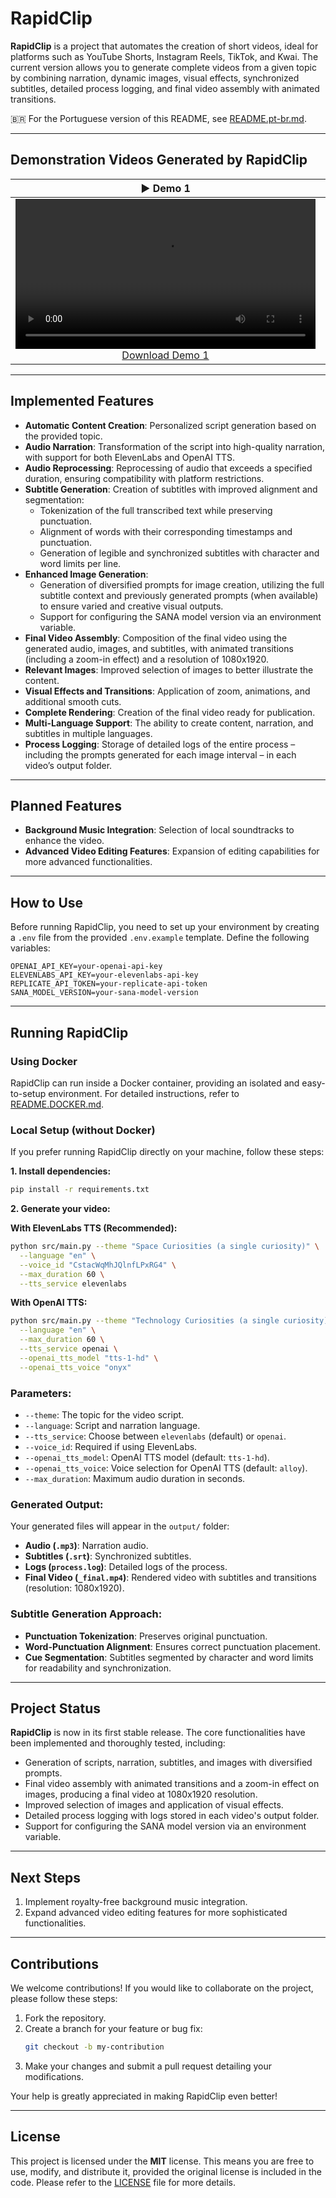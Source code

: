 # **RapidClip**

**RapidClip** is a project that automates the creation of short videos, ideal for platforms such as YouTube Shorts, Instagram Reels, TikTok, and Kwai. The current version allows you to generate complete videos from a given topic by combining narration, dynamic images, visual effects, synchronized subtitles, detailed process logging, and final video assembly with animated transitions.

🇧🇷 For the Portuguese version of this README, see [README.pt-br.md](README.pt-br.md).

---

## **Demonstration Videos Generated by RapidClip**

<table>
  <thead>
    <tr>
      <th align="center"><g-emoji alias="arrow_forward">▶️</g-emoji> Demo 1</th>
      <th align="center"><g-emoji alias="arrow_forward">▶️</g-emoji> Demo 2</th>
    </tr>
  </thead>
  <tbody>
    <tr>
      <td align="center">
        <video controls width="480">
          <source src="https://raw.githubusercontent.com/itallonardi/rapidclip-generator/main/demos/en/space.mp4" type="video/mp4">
          Your browser does not support the video element.
        </video>
        <br>
        <a href="https://raw.githubusercontent.com/itallonardi/rapidclip-generator/main/demos/en/space.mp4" download>Download Demo 1</a>
      </td>
      <td align="center">
        <video controls width="480">
          <source src="https://raw.githubusercontent.com/itallonardi/rapidclip-generator/main/demos/en/technology.mp4" type="video/mp4">
          Your browser does not support the video element.
        </video>
        <br>
        <a href="https://raw.githubusercontent.com/itallonardi/rapidclip-generator/main/demos/en/technology.mp4" download>Download Demo 2</a>
      </td>
    </tr>
  </tbody>
</table>

---

## **Implemented Features**

- **Automatic Content Creation**: Personalized script generation based on the provided topic.
- **Audio Narration**: Transformation of the script into high-quality narration, with support for both ElevenLabs and OpenAI TTS.
- **Audio Reprocessing**: Reprocessing of audio that exceeds a specified duration, ensuring compatibility with platform restrictions.
- **Subtitle Generation**: Creation of subtitles with improved alignment and segmentation:
  - Tokenization of the full transcribed text while preserving punctuation.
  - Alignment of words with their corresponding timestamps and punctuation.
  - Generation of legible and synchronized subtitles with character and word limits per line.
- **Enhanced Image Generation**:
  - Generation of diversified prompts for image creation, utilizing the full subtitle context and previously generated prompts (when available) to ensure varied and creative visual outputs.
  - Support for configuring the SANA model version via an environment variable.
- **Final Video Assembly**: Composition of the final video using the generated audio, images, and subtitles, with animated transitions (including a zoom-in effect) and a resolution of 1080x1920.
- **Relevant Images**: Improved selection of images to better illustrate the content.
- **Visual Effects and Transitions**: Application of zoom, animations, and additional smooth cuts.
- **Complete Rendering**: Creation of the final video ready for publication.
- **Multi-Language Support**: The ability to create content, narration, and subtitles in multiple languages.
- **Process Logging**: Storage of detailed logs of the entire process – including the prompts generated for each image interval – in each video’s output folder.

---

## **Planned Features**

- **Background Music Integration**: Selection of local soundtracks to enhance the video.
- **Advanced Video Editing Features**: Expansion of editing capabilities for more advanced functionalities.

---

## **How to Use**

Before running RapidClip, you need to set up your environment by creating a `.env` file from the provided `.env.example` template. Define the following variables:

```plaintext
OPENAI_API_KEY=your-openai-api-key
ELEVENLABS_API_KEY=your-elevenlabs-api-key
REPLICATE_API_TOKEN=your-replicate-api-token
SANA_MODEL_VERSION=your-sana-model-version
```

---

## **Running RapidClip**

### **Using Docker**

RapidClip can run inside a Docker container, providing an isolated and easy-to-setup environment. For detailed instructions, refer to [README.DOCKER.md](README.DOCKER.md).

### **Local Setup (without Docker)**

If you prefer running RapidClip directly on your machine, follow these steps:

**1. Install dependencies:**

```bash
pip install -r requirements.txt
```

**2. Generate your video:**

**With ElevenLabs TTS (Recommended):**
```bash
python src/main.py --theme "Space Curiosities (a single curiosity)" \
  --language "en" \
  --voice_id "CstacWqMhJQlnfLPxRG4" \
  --max_duration 60 \
  --tts_service elevenlabs
```

**With OpenAI TTS:**
```bash
python src/main.py --theme "Technology Curiosities (a single curiosity)" \
  --language "en" \
  --max_duration 60 \
  --tts_service openai \
  --openai_tts_model "tts-1-hd" \
  --openai_tts_voice "onyx"
```

### **Parameters:**
- `--theme`: The topic for the video script.
- `--language`: Script and narration language.
- `--tts_service`: Choose between `elevenlabs` (default) or `openai`.
- `--voice_id`: Required if using ElevenLabs.
- `--openai_tts_model`: OpenAI TTS model (default: `tts-1-hd`).
- `--openai_tts_voice`: Voice selection for OpenAI TTS (default: `alloy`).
- `--max_duration`: Maximum audio duration in seconds.

### **Generated Output:**

Your generated files will appear in the `output/` folder:
- **Audio (`.mp3`)**: Narration audio.
- **Subtitles (`.srt`)**: Synchronized subtitles.
- **Logs (`process.log`)**: Detailed logs of the process.
- **Final Video (`_final.mp4`)**: Rendered video with subtitles and transitions (resolution: 1080x1920).

### **Subtitle Generation Approach:**
- **Punctuation Tokenization**: Preserves original punctuation.
- **Word-Punctuation Alignment**: Ensures correct punctuation placement.
- **Cue Segmentation**: Subtitles segmented by character and word limits for readability and synchronization.

---

## **Project Status**

**RapidClip** is now in its first stable release. The core functionalities have been implemented and thoroughly tested, including:
- Generation of scripts, narration, subtitles, and images with diversified prompts.
- Final video assembly with animated transitions and a zoom-in effect on images, producing a final video at 1080x1920 resolution.
- Improved selection of images and application of visual effects.
- Detailed process logging with logs stored in each video's output folder.
- Support for configuring the SANA model version via an environment variable.

---

## **Next Steps**

1. Implement royalty-free background music integration.
2. Expand advanced video editing features for more sophisticated functionalities.

---

## **Contributions**

We welcome contributions! If you would like to collaborate on the project, please follow these steps:

1. Fork the repository.
2. Create a branch for your feature or bug fix:
   ```bash
   git checkout -b my-contribution
   ```
3. Make your changes and submit a pull request detailing your modifications.

Your help is greatly appreciated in making RapidClip even better!

---

## **License**

This project is licensed under the **MIT** license. This means you are free to use, modify, and distribute it, provided the original license is included in the code. Please refer to the [LICENSE](LICENSE) file for more details.